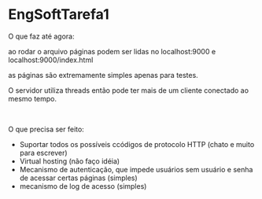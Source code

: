 # EngSoftTarefa1

O que faz até agora:

ao rodar o arquivo páginas podem ser lidas no localhost:9000 e localhost:9000/index.html

as páginas são extremamente simples apenas para testes.

O servidor utiliza threads então pode ter mais de um cliente conectado ao mesmo tempo.

<br>

O que precisa ser feito:

<ul>
  <li>Suportar todos os possíveis ccódigos de protocolo HTTP (chato e muito para escrever)</li>
  <li>Virtual hosting (não faço idéia)</li>
  <li>Mecanismo de autenticação, que impede usuários sem usuário e senha de acessar certas páginas (simples)</li>
  <li>mecanismo de log de acesso (simples)</li>
</ul>



